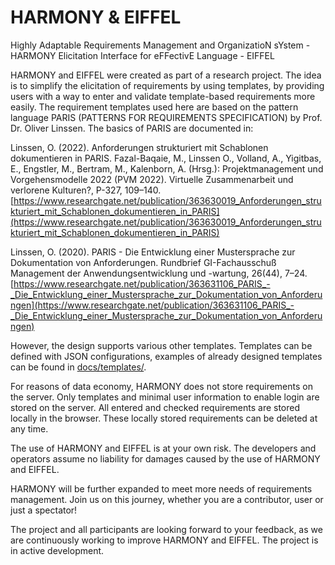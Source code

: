 # HARMONY & EIFFEL
Highly Adaptable Requirements Management and OrganizatioN sYstem - HARMONY
Elicitation Interface for eFFectivE Language - EIFFEL

HARMONY and EIFFEL were created as part of a research project.
The idea is to simplify the elicitation of requirements by using templates, by providing users with a way to enter
and validate template-based requirements more easily.
The requirement templates used here are based on the pattern language PARIS (PATTERNS FOR REQUIREMENTS
SPECIFICATION) by Prof. Dr. Oliver Linssen. The basics of PARIS are documented in:

Linssen, O. (2022). Anforderungen strukturiert mit Schablonen dokumentieren in PARIS. Fazal-Baqaie, M., Linssen
O., Volland, A., Yigitbas, E., Engstler, M., Bertram, M., Kalenborn, A. (Hrsg.): Projektmanagement und
Vorgehensmodelle 2022 (PVM 2022). Virtuelle Zusammenarbeit und verlorene Kulturen?, P-327, 109–140.
[https://www.researchgate.net/publication/363630019_Anforderungen_strukturiert_mit_Schablonen_dokumentieren_in_PARIS](https://www.researchgate.net/publication/363630019_Anforderungen_strukturiert_mit_Schablonen_dokumentieren_in_PARIS)

Linssen, O. (2020). PARIS - Die Entwicklung einer Mustersprache zur Dokumentation von Anforderungen.
Rundbrief GI-Fachausschuß Management der Anwendungsentwicklung und -wartung, 26(44), 7–24.
[https://www.researchgate.net/publication/363631106_PARIS_-_Die_Entwicklung_einer_Mustersprache_zur_Dokumentation_von_Anforderungen](https://www.researchgate.net/publication/363631106_PARIS_-_Die_Entwicklung_einer_Mustersprache_zur_Dokumentation_von_Anforderungen)

However, the design supports various other templates. Templates can be defined with JSON configurations, examples
of already designed templates can be found in [docs/templates/](docs/templates/).

For reasons of data economy, HARMONY does not store requirements on the server.
Only templates and minimal user information to enable login are stored on the server.
All entered and checked requirements are stored locally in the browser.
These locally stored requirements can be deleted at any time.

The use of HARMONY and EIFFEL is at your own risk. The developers and operators assume no liability for
damages caused by the use of HARMONY and EIFFEL.

HARMONY will be further expanded to meet more needs of requirements management.
Join us on this journey, whether you are a contributor, user or just a spectator!

The project and all participants are looking forward to your feedback, as we are continuously working to improve
HARMONY and EIFFEL. The project is in active development.

